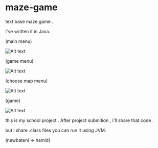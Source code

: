 # maze-game
text base maze game . 

I've written it in Java.

(main menu)

![Alt text](https://raw.githubusercontent.com/newbateni2/maze-game/master/screenshot/Screenshot%20from%202020-03-26%2018-28-40.png?raw=true "P 1")

(game menu)

![Alt text](https://raw.githubusercontent.com/newbateni2/maze-game/master/screenshot/Screenshot%20from%202020-03-26%2018-28-46.png?raw=true "P 1")

(choose map menu)

![Alt text](https://raw.githubusercontent.com/newbateni2/maze-game/master/screenshot/Screenshot%20from%202020-03-26%2018-29-11.png?raw=true "P 1")

(game)

![Alt text](https://raw.githubusercontent.com/newbateni2/maze-game/master/screenshot/Screenshot%20from%202020-03-26%2018-29-15.png?raw=true "P 1")




this is my school project . After project submition , i'll share that code .

but i share .class files you can run it using JVM.

(newbateni => hamid)
